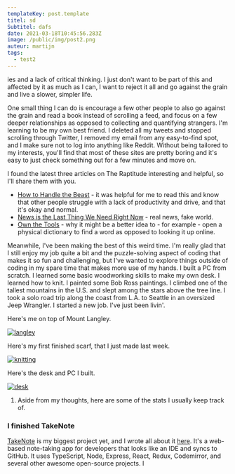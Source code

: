 ```yaml
---
templateKey: post.template
titel: sd
Subtitel: dafs
date: 2021-03-18T10:45:56.283Z
image: /public/img/post2.png
auteur: martijn
tags:
  - test2
---
```

ies and a lack of critical thinking. I just don't want to be part of this and affected by it as much as I can, I want to reject it all and go against the grain and live a slower, simpler life.

One small thing I can do is encourage a few other people to also go against the grain and read a book instead of scrolling a feed, and focus on a few deeper relationships as opposed to collecting and quantifying strangers. I'm learning to be my own best friend. I deleted all my tweets and stopped scrolling through Twitter, I removed my email from any easy-to-find spot, and I make sure not to log into anything like Reddit. Without being tailored to my interests, you'll find that most of these sites are pretty boring and it's easy to just check something out for a few minutes and move on.

I found the latest three articles on The Raptitude interesting and helpful, so I'll share them with you.

* [How to Handle the Beast](https://www.raptitude.com/2020/12/how-to-handle-the-beast/) - it was helpful for me to read this and know that other people struggle with a lack of productivity and drive, and that it's okay and normal.
* [News is the Last Thing We Need Right Now](https://www.raptitude.com/2020/12/news-is-the-last-thing-we-need-right-now/) - real news, fake world.
* [Own the Tools](https://www.raptitude.com/2020/12/own-the-tools/) - why it might be a better idea to - for example - open a physical dictionary to find a word as opposed to looking it up online.

Meanwhile, I've been making the best of this weird time. I'm really glad that I still enjoy my job quite a bit and the puzzle-solving aspect of coding that makes it so fun and challenging, but I've wanted to explore things outside of coding in my spare time that makes more use of my hands. I built a PC from scratch. I learned some basic woodworking skills to make my own desk. I learned how to knit. I painted some Bob Ross paintings. I climbed one of the tallest mountains in the U.S. and slept among the stars above the tree line. I took a solo road trip along the coast from L.A. to Seattle in an oversized Jeep Wrangler. I started a new job. I've just been livin'.

Here's me on top of Mount Langley.

[![langley](https://www.taniarascia.com/static/daf1a20541cbd86f7106f582d476c30f/6aca1/langley.jpg "langley")](https://www.taniarascia.com/static/daf1a20541cbd86f7106f582d476c30f/3acf0/langley.jpg)

Here's my first finished scarf, that I just made last week.

[![knitting](https://www.taniarascia.com/static/6d3809716201be5b3a3876666b0bfd3f/6aca1/knitting.jpg "knitting")](https://www.taniarascia.com/static/6d3809716201be5b3a3876666b0bfd3f/3acf0/knitting.jpg)

Here's the desk and PC I built.

[![desk](https://www.taniarascia.com/static/99aa79c6c17b797effea3d262cf6d31b/6aca1/desk.jpg "desk")](https://www.taniarascia.com/static/99aa79c6c17b797effea3d262cf6d31b/3acf0/desk.jpg)

1. Aside from my thoughts, here are some of the stats I usually keep track of.

### [](https://www.taniarascia.com/2020-into-2021/#i-finished-takenote)I finished TakeNote

[TakeNote](https://takenote.dev/) is my biggest project yet, and I wrote all about it [here](https://www.taniarascia.com/building-takenote/). It's a web-based note-taking app for developers that looks like an IDE and syncs to GitHub. It uses TypeScript, Node, Express, React, Redux, Codemirror, and several other awesome open-source projects. I